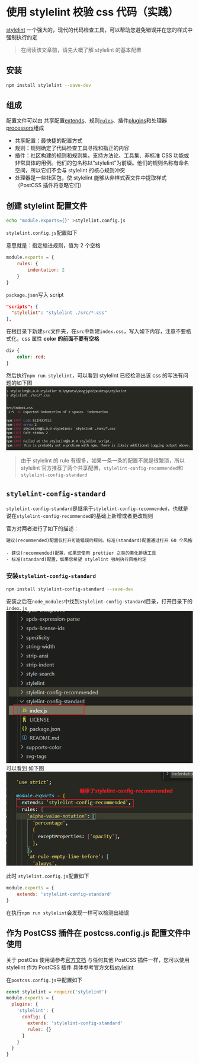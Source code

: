 # 使用 stylelint 校验 css 代码（实践）

[stylelint](http://stylelint.docschina.org/)
一个强大的，现代的代码检查工具，可以帮助您避免错误并在您的样式中强制执行约定

> 在阅读该文章前，请先大概了解 stylelint 的基本配置

## 安装

```bash
npm install stylelint --save-dev
```

## 组成

配置文件可以由 共享配置[extends](http://stylelint.docschina.org/)、规则[`rules`](http://stylelint.docschina.org/user-guide/rules/)、插件[plugins](http://stylelint.docschina.org/user-guide/plugins/)和处理器[processors](http://stylelint.docschina.org/user-guide/processors/)组成

- 共享配置：最快捷的配置方式
- 规则：规则确定了代码检查工具寻找和指正的内容
- 插件：社区构建的规则和规则集，支持方法论、工具集、非标准 CSS 功能或非常具体的用例。他们的包名称以“stylelint”为前缀。他们的规则名称有命名空间，所以它们不会与 stylelint 的核心规则冲突
- 处理器是一些社区包，使 stylelint 能够从非样式表文件中提取样式 （PostCSS 插件将忽略它们）

## 创建 stylelint 配置文件

```bash
echo "module.exports={}" >stylelint.config.js
```

`stylelint.config.js`配置如下

意思就是：指定缩进规则，值为 2 个空格

```js
module.exports = {
	rules: {
		indentation: 2
	}
}
```

`package.json`写入 script

```json
"scripts": {
  "stylelint": "stylelint ./src/*.css"
},
```

在根目录下新建`src`文件夹，在`src`中新建`index.css`，写入如下内容，注意不要格式化，css 属性 **color 的前面不要有空格**

```css
div {
	color: red;
}
```

然后执行`npm run stylelint`，可以看到 stylelint 已经检测出该 css 的写法有问题的如下图
![检测](./image/Snipaste_2021-12-16_22-25-02.png)

> 由于 stylelint 的 rule 有很多，如果一条一条的配置不就是很繁琐，所以 stylelint 官方推荐了两个共享配置，`stylelint-config-recommended`和`stylelint-config-standard`

## `stylelint-config-standard`

`stylelint-config-standard`是继承于`stylelint-config-recommended`，也就是说在`stylelint-config-recommended`的基础上新增或者更改规则

官方对两者进行了如下的描述：

```txt
建议(recommended)配置仅打开可能错误的规则。标准(standard)配置通过打开 60 个风格规则来扩展它。我们建议您扩展：

- 建议(recommended)配置，如果您使用 prettier 之类的美化排版工具
- 标准(standard)配置，如果您希望 stylelint 强制执行风格约定
```

### 安装`stylelint-config-standard`

```bash
npm install stylelint-config-standard --save-dev
```

安装之后在`node_modules`中找到`stylelint-config-standard`目录，打开目录下的`index.js`
![目录](./image/Snipaste_2021-12-16_22-44-24.png)
可以看到 如下图
![stylelint-config-standard](./image/Snipaste_2021-12-16_22-46-28.png)

此时 `stylelint.config.js`配置如下

```js
module.exports = {
	extends: 'stylelint-config-standard'
}
```

在执行`npm run stylelint`会发现一样可以检测出错误

## 作为 PostCSS 插件在 postcss.config.js 配置文件中使用

关于 postCss 使用请参考[官方文档](https://www.postcss.com.cn/)
与任何其他 PostCSS 插件一样，您可以使用 stylelint 作为 PostCSS 插件
具体参考官方文档[stylelint](http://stylelint.docschina.org/user-guide/postcss-plugin/)

在`postcss.config.js`中配置如下

```js
const stylelint = require('stylelint')
module.exports = {
  plugins: {
    'stylelint': {
      config: {
        extends: 'stylelint-config-standard'
        rules: {}
      }
    }
  }
}
```
